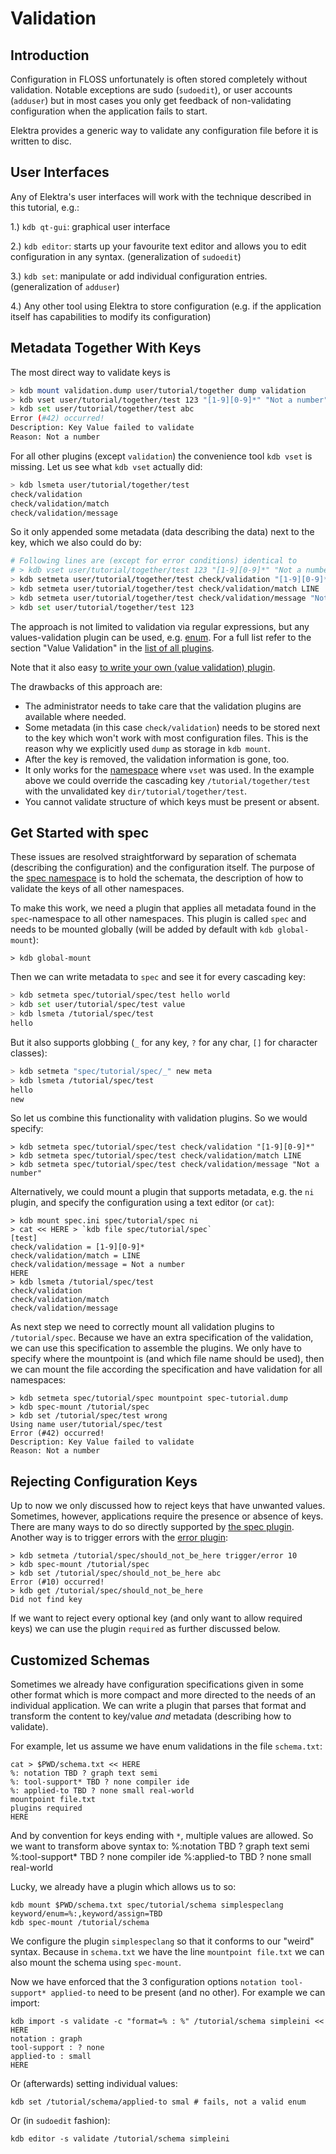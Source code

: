 # Validation #

## Introduction ##

Configuration in FLOSS unfortunately is often stored
completely without validation. Notable exceptions are sudo
(`sudoedit`), or user accounts (`adduser`) but in most cases
you only get feedback of non-validating configuration when
the application fails to start.

Elektra provides a generic way to validate any configuration
file before it is written to disc.

## User Interfaces ##

Any of Elektra's user interfaces will work with the technique
described in this tutorial, e.g.:

1.) `kdb qt-gui`: graphical user interface

2.) `kdb editor`: starts up your favourite text editor and
    allows you to edit configuration in any syntax.
    (generalization of `sudoedit`)

3.) `kdb set`: manipulate or add individual configuration
    entries.
    (generalization of `adduser`)

4.) Any other tool using Elektra to store configuration
    (e.g. if the application itself has capabilities to
     modify its configuration)


## Metadata Together With Keys ##

The most direct way to validate keys is

```sh
> kdb mount validation.dump user/tutorial/together dump validation
> kdb vset user/tutorial/together/test 123 "[1-9][0-9]*" "Not a number"
> kdb set user/tutorial/together/test abc
Error (#42) occurred!
Description: Key Value failed to validate
Reason: Not a number
```

For all other plugins (except `validation`) the convenience tool `kdb vset`
is missing. Let us see what `kdb vset` actually did:

```sh
> kdb lsmeta user/tutorial/together/test
check/validation
check/validation/match
check/validation/message
```

So it only appended some metadata (data describing the data) next to the key,
which we also could do by:

```sh
# Following lines are (except for error conditions) identical to
# > kdb vset user/tutorial/together/test 123 "[1-9][0-9]*" "Not a number"
> kdb setmeta user/tutorial/together/test check/validation "[1-9][0-9]*"
> kdb setmeta user/tutorial/together/test check/validation/match LINE
> kdb setmeta user/tutorial/together/test check/validation/message "Not a number"
> kdb set user/tutorial/together/test 123
```

The approach is not limited to validation via regular expressions, but
any values-validation plugin can be used, e.g.  [enum](/src/plugins/enum).
For a full list refer to the section "Value Validation" in the
[list of all plugins](/src/plugins/README.md).

Note that it also easy [to write your own (value validation) plugin](/doc/tutorials/plugins.md).

The drawbacks of this approach are:

- The administrator needs to take care that the validation plugins are available
  where needed.
- Some metadata (in this case `check/validation`) needs to be stored next to
  the key which won't work with most configuration files.
  This is the reason why we explicitly used `dump` as storage in `kdb mount`.
- After the key is removed, the validation information is gone, too.
- It only works for the [namespace](/doc/tutorials/namespaces.md) where `vset` was used.
  In the example above we could override the cascading key `/tutorial/together/test`
  with the unvalidated key `dir/tutorial/together/test`.
- You cannot validate structure of which keys must be present or absent.


## Get Started with spec ##

These issues are resolved straightforward by separation of schemata (describing the
configuration) and the configuration itself.
The purpose of the [spec namespace](/doc/tutorials/namespaces.md) is to hold the
schemata, the description of how to validate the keys of all other namespaces.

To make this work, we need a plugin that applies all metadata found in the `spec`-namespace
to all other namespaces. This plugin is called `spec` and needs to be mounted
globally (will be added by default with `kdb global-mount`):

```
> kdb global-mount
```

Then we can write metadata to `spec` and see it for every cascading key:

```sh
> kdb setmeta spec/tutorial/spec/test hello world
> kdb set user/tutorial/spec/test value
> kdb lsmeta /tutorial/spec/test
hello
```

But it also supports globbing (`_` for any key, `?` for any char, `[]` for character classes):

```sh
> kdb setmeta "spec/tutorial/spec/_" new meta
> kdb lsmeta /tutorial/spec/test
hello
new
```

So let us combine this functionality with validation plugins.
So we would specify:

```
> kdb setmeta spec/tutorial/spec/test check/validation "[1-9][0-9]*"
> kdb setmeta spec/tutorial/spec/test check/validation/match LINE
> kdb setmeta spec/tutorial/spec/test check/validation/message "Not a number"
```

Alternatively, we could mount a plugin that supports metadata,
e.g. the `ni` plugin, and specify the configuration
using a text editor (or `cat`):

```
> kdb mount spec.ini spec/tutorial/spec ni
> cat << HERE > `kdb file spec/tutorial/spec`
[test]
check/validation = [1-9][0-9]*
check/validation/match = LINE
check/validation/message = Not a number
HERE
> kdb lsmeta /tutorial/spec/test
check/validation
check/validation/match
check/validation/message
```

As next step we need to correctly mount all validation plugins to `/tutorial/spec`.
Because we have an extra specification of the validation, we can use this
specification to assemble the plugins. We only have to specify where the
mountpoint is (and which file name should be used), then we can mount
the file according the specification and have validation for all namespaces:

```
> kdb setmeta spec/tutorial/spec mountpoint spec-tutorial.dump
> kdb spec-mount /tutorial/spec
> kdb set /tutorial/spec/test wrong
Using name user/tutorial/spec/test
Error (#42) occurred!
Description: Key Value failed to validate
Reason: Not a number
```

## Rejecting Configuration Keys ##

Up to now we only discussed how to reject keys that have unwanted values.
Sometimes, however, applications require the presence or absence of keys.
There are many ways to do so directly supported by [the spec plugin](/src/plugins/spec).
Another way is to trigger errors with the [error plugin](/src/plugins/error):

```
> kdb setmeta /tutorial/spec/should_not_be_here trigger/error 10
> kdb spec-mount /tutorial/spec
> kdb set /tutorial/spec/should_not_be_here abc
Error (#10) occurred!
> kdb get /tutorial/spec/should_not_be_here
Did not find key
```

If we want to reject every optional key (and only want to allow required keys)
we can use the plugin `required` as further discussed below.


## Customized Schemas ##

Sometimes we already have configuration specifications given in some other format
which is more compact and more directed to the needs of an individual application.
We can write a plugin that parses that format and transform the content to key/value
*and* metadata (describing how to validate).

For example, let us assume we have enum validations in the file `schema.txt`:

```
cat > $PWD/schema.txt << HERE
%: notation TBD ? graph text semi
%: tool-support* TBD ? none compiler ide
%: applied-to TBD ? none small real-world
mountpoint file.txt
plugins required
HERE
```

And by convention for keys ending with `*`, multiple values are allowed.
So we want to transform above syntax to:
%:notation TBD ? graph text semi
%:tool-support* TBD ? none compiler ide
%:applied-to TBD ? none small real-world

Lucky, we already have a plugin which allows us to so:

```
kdb mount $PWD/schema.txt spec/tutorial/schema simplespeclang keyword/enum=%:,keyword/assign=TBD
kdb spec-mount /tutorial/schema
```

We configure the plugin `simplespeclang` so that it conforms to our "weird" syntax.
Because in `schema.txt` we have the line `mountpoint file.txt` we can also mount the
schema using `spec-mount`.

Now we have enforced that the 3 configuration options `notation tool-support* applied-to`
need to be present (and no other). For example we can import:

```
kdb import -s validate -c "format=% : %" /tutorial/schema simpleini << HERE
notation : graph
tool-support : ? none
applied-to : small
HERE
```

Or (afterwards) setting individual values:

```
kdb set /tutorial/schema/applied-to smal # fails, not a valid enum
```

Or (in `sudoedit` fashion):

```
kdb editor -s validate /tutorial/schema simpleini
```

